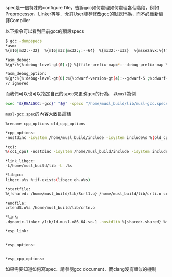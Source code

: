 spec是一個特殊的configure file，告訴gcc如何處理如何處理各個階段，例如Preprocessor，Linker等等．允許User能夠修改gcc的默認行為，而不必重新編譯Compilier

以下指令可以看到目前gcc的預設specs
``` bash
$ gcc -dumpspecs
*asm:
%{m16|m32:--32}  %{m16|m32|mx32:;:--64}  %{mx32:--x32}  %{msse2avx:%{!mavx:-msse2avx}}

*asm_debug:
%{g*:%{%:debug-level-gt(0):}} %{ffile-prefix-map=*:--debug-prefix-map %*} %{fdebug-prefix-map=*:--debug-prefix-map %*}

*asm_debug_option:
%{g*:%{%:debug-level-gt(0):%{%:dwarf-version-gt(4):--gdwarf-5 ;%:dwarf-version-gt(3):--gdwarf-4 ;%:dwarf-version-gt(2):--gdwarf-3 ;:--gdwarf2 }}}
// ignored
```
而我們可以也可以指定自己的spec來更改gcc的行為．以`musl`為例
``` bash
exec "${REALGCC:-gcc}" "$@" -specs "/home/musl_build/lib/musl-gcc.specs"
```
`musl-gcc.spec`的內容大致長這樣
``` bash
%rename cpp_options old_cpp_options

*cpp_options:
-nostdinc -isystem /home/musl_build/include -isystem include%s %(old_cpp_options)

*cc1:
%(cc1_cpu) -nostdinc -isystem /home/musl_build/include -isystem include%s

*link_libgcc:
-L/home/musl_build/lib -L .%s

*libgcc:
libgcc.a%s %:if-exists(libgcc_eh.a%s)

*startfile:
%{!shared: /home/musl_build/lib/Scrt1.o} /home/musl_build/lib/crti.o crtbeginS.o%s

*endfile:
crtendS.o%s /home/musl_build/lib/crtn.o

*link:
-dynamic-linker /lib/ld-musl-x86_64.so.1 -nostdlib %{shared:-shared} %{static:-static} %{rdynamic:-export-dynamic}

*esp_link:


*esp_options:


*esp_cpp_options:

```
如果需要知道如何寫spec．請參閱gcc document．而clang沒有類似的機制
